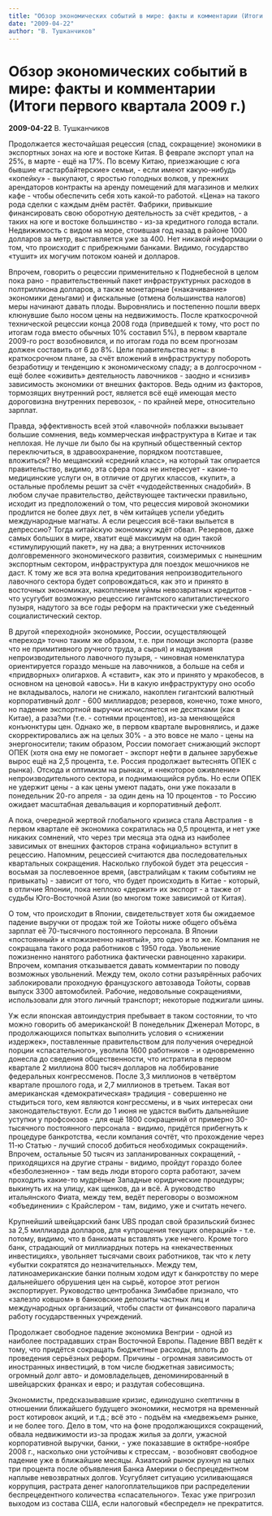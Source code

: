 ```yaml
---
title: "Обзор экономических событий в мире: факты и комментарии (Итоги первого квартала 2009 г.)"
date: "2009-04-22"
author: "В. Тушканчиков"
---
```


# Обзор экономических событий в мире: факты и комментарии (Итоги первого квартала 2009 г.)

**2009-04-22** В. Тушканчиков

Продолжается жесточайшая рецессия (спад, сокращение) экономики в экспортных зонах на юге и востоке Китая. В феврале экспорт упал на 25%, в марте - ещё на 17%. По всему Китаю, приезжающие с юга бывшие «гастарбайтерские» семьи, - если имеют какую-нибудь «копейку» - выкупают, с яростью голодных волков, у прежних арендаторов контракты на аренду помещений для магазинов и мелких кафе - чтобы обеспечить себя хоть какой-то работой. «Цена» на такого рода сделки с каждым днём растёт. Фабрики, привыкшие финансировать свою оборотную деятельность за счёт кредитов, - а таких на юге и востоке большинство - из-за кредитного голода встали. Недвижимость с видом на море, стоившая год назад в районе 1000 долларов за метр, выставляется уже за 400. Нет никакой информации о том, что происходит с прибрежными банками. Видимо, государство «тушит» их могучим потоком юаней и долларов.

Впрочем, говорить о рецессии применительно к Поднебесной в целом пока рано - правительственный пакет инфраструктурных расходов в полтриллиона долларов, а также монетарные («накачивание» экономики деньгами) и фискальные (отмена большинства налогов) меры начинают давать плоды. Выровнялись и постепенно пошли вверх клюнувшие было носом цены на недвижимость. После краткосрочной технической рецессии конца 2008 года (приведшей к тому, что рост по итогам года вместо обычных 10% составил 5%), в первом квартале 2009-го рост возобновился, и по итогам года по всем прогнозам должен составить от 6 до 8%. Цели правительства ясны: в краткосрочном плане, за счёт вложений в инфраструктуру побороть безработицу и тенденцию к экономическому спаду; а в долгосрочном - ещё более «оживить» деятельность лавочников - заодно и «снизив» зависимость экономики от внешних факторов. Ведь одним из факторов, тормозящих внутренний рост, является всё ещё имеющая место дороговизна внутренних перевозок, - по крайней мере, относительно зарплат.

Правда, эффективность всей этой «лавочной» поблажки вызывает большие сомнения, ведь коммерческая инфраструктура в Китае и так неплохая. Не лучше ли было бы на крупный общественный сектор переключиться, в здравоохранение, порядком поотставшее, вложиться? Но мещанский «средний класс», на который так опирается правительство, видимо, эта сфера пока не интересует - какие-то медицинские услуги он, в отличие от других классов, «купит», а остальные проблемы решит за счёт «чудодейственных снадобий». В любом случае правительство, действующее тактически правильно, исходит из предположений о том, что рецессия мировой экономики продлится не более двух лет, в чём китайцев успели убедить международные магнаты. А если рецессия всё-таки выльется в депрессию? Тогда китайскую экономику ждёт обвал. Резервов, даже самых больших в мире, хватит ещё максимум на один такой «стимулирующий пакет», ну на два; а внутренних источников долговременного экономического развития, соизмеримых с нынешним экспортным сектором, инфраструктура для поездок мешочников не даст. К тому же вся эта волна кредитования непроизводительного лавочного сектора будет сопровождаться, как это и принято в восточных экономиках, накоплением уймы невозвратных кредитов - что усугубит возможную рецессию гигантского капиталистического пузыря, надутого за все годы реформ на практически уже съеденный социалистический сектор.

В другой «переходной» экономике, России, осуществляющей «переход» точно таким же образом, т.е. при помощи экспорта (разве что не примитивного ручного труда, а сырья) и надувания непроизводительного лавочного пузыря, - чиновная номенклатура ориентируется гораздо меньше на лавочников, а больше на себя и «придворных» олигархов. А «ставит», как это и принято у мракобесов, в основном на ценовой «авось». Ни в какую инфраструктуру оно особо не вкладывалось, налоги не снижало, накоплен гигантский валютный корпоративный долг - 600 миллиардов; резервов, конечно, тоже много, но падение экспортной выручки исчисляется не десятками (как в Китае), а раза?ми (т.е. - сотнями процентов), из-за меняющейся конъюнктуры цен. Однако же, в первом квартале выровнялись, и даже скорректировались аж на целых 30% - а это вовсе не мало - цены на энергоносители; таким образом, России помогает снижающий экспорт ОПЕК (хотя она ему не помогает - экспорт нефти в дальнее зарубежье вырос ещё на 2,5 процента, т.е. Россия продолжает вытеснять ОПЕК с рынка). Отсюда и оптимизм на рынках, и «некоторое оживление» непроизводительного сектора, и поднимающийся рубль. Но если ОПЕК не удержит цены - а как цены умеют падать, они уже показали в понедельник 20-го апреля - за один день на 10 процентов - то Россию ожидает масштабная девальвация и корпоративный дефолт.

А пока, очередной жертвой глобального кризиса стала Австралия - в первом квартале её экономика сократилась на 0,5 процента, и нет уже никаких сомнений, что через три месяца эта одна из наиболее зависимых от внешних факторов страна «официально» вступит в рецессию. Напомним, рецессией считаются два последовательных квартальных сокращения. Насколько глубокой будет эта рецессия - восьмая за послевоенное время, (австралийцам к таким событиям не привыкать) - зависит от того, что будет происходить в Китае - который, в отличие Японии, пока неплохо «держит» их экспорт - а также от судьбы Юго-Восточной Азии (во многом тоже зависимой от Китая).

О том, что происходит в Японии, свидетельствует хотя бы ожидаемое падение выручки от продаж той же Тойоты ниже общего объёма зарплат её 70-тысячного постоянного персонала. В Японии «постоянный» и «пожизненно нанятый», это одно и то же. Компания не сокращала такого рода работников с 1950 года. Увольнение пожизненно нанятого работника фактически равноценно харакири. Впрочем, компания отказывается давать комментарии по поводу возможных увольнений. Между тем, около сотни разъярённых рабочих заблокировали проходную французского автозавода Тойоты, сорвав выпуск 3300 автомобилей. Рабочие, недовольные сокращениями, использовали для этого личный транспорт; некоторые поджигали шины.

Уж если японская автоиндустрия пребывает в таком состоянии, то что можно говорить об американской! В понедельник Дженерал Моторс, в продолжающихся попытках выполнить условия о «снижении издержек», поставленные правительством для получения очередной порции «спасательного», уволила 1600 работников - и одновременно донесла до сведения общественности, что истратила в первом квартале 2 миллиона 800 тысяч долларов на лоббирование федеральных конгрессменов. После 3,3 миллионов в четвёртом квартале прошлого года, и 2,7 миллионов в третьем. Такая вот американская «демократическая» традиция - совершенно не стыдиться того, кем являются конгрессмены, и в чьих интересах они законодательствуют. Если до 1 июня не удастся выбить дальнейшие уступки у профсоюзов - для ещё 1800 сокращений от примерно 30-тысячного постоянного персонала - видимо, придётся прибегнуть к процедуре банкротства, «если компания сочтёт, что прохождение через 11-ю Статью - лучший способ добиться необходимых сокращений». Впрочем, остальные 50 тысяч из запланированных сокращений, - приходящихся на другие страны - видимо, пройдут гораздо более «безболезненно» - там ведь люди второго сорта работают, зачем проходить какие-то мудрёные Западные юридические процедуры; выкинуть их на улицу, как щенков, да и всё. А руководство итальянского Фиата, между тем, ведёт переговоры о возможном «объединении» с Крайслером - там, видимо, уже и считать нечего.

Крупнейший швейцарский банк UBS продал свой бразильский бизнес за 2,5 миллиарда долларов, для «упрощения текущих операций» - т.е. потому, видимо, что в банкоматы вставлять уже нечего. Кроме того банк, страдающий от миллиардных потерь на «некачественных инвестициях», увольняет тысячами своих работников, так что к лету «убытки сократятся до незначительных». Между тем, латиноамериканские банки полным ходом идут к банкротству по мере дальнейшего обрушения цен на сырьё, которое этот регион экспортирует. Руководство центробанка Зимбабве признало, что «залезло ковшом» в банковские депозиты частных лиц и международных организаций, чтобы спасти от финансового паралича работу государственных учреждений.

Продолжает свободное падение экономика Венгрии - одной из наиболее пострадавших стран Восточной Европы. Падение ВВП ведёт к тому, что придётся сокращать бюджетные расходы, вплоть до проведения серьёзных реформ. Причины - огромная зависимость от иностранных инвестиций, в том числе бюджетная зависимость; огромный долг авто- и домовладельцев, деноминированный в швейцарских франках и евро; и раздутая собесовщина.

Экономисты, предсказывавшие кризис, единодушно скептичны в отношении ближайшего будущего экономики, несмотря на временный рост котировок акций, и т.д.; всё это - подъём на «медвежьем» рынке, и не более того. Дело в том, что на фоне продолжающихся сокращений, обвала недвижимости из-за продаж жилья за долги, ужасной корпоративной выручки, банки, - уже показавшие в октябре-ноябре 2008 г., насколько они устойчивы к стрессам, - возобновят свободное падение уже в ближайшие месяцы. Азиатский рынок рухнул на целых три процента после объявления Банка Америки о беспрецедентном наплыве невозвратных долгов. Усугубляет ситуацию усиливающаяся коррупция, растрата денег налогоплательщиков при распределении беспрецедентного количества «спасательного». Техас уже пригрозил выходом из состава США, если налоговый «беспредел» не прекратится.
